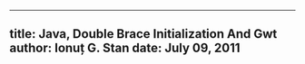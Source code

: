 --------------------------------------------------------------------------------
title: Java, Double Brace Initialization And Gwt
author: Ionuț G. Stan
date: July 09, 2011
--------------------------------------------------------------------------------
